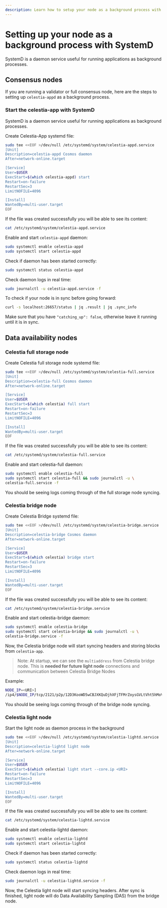 ```yaml
---
description: Learn how to setup your node as a background process with SystemD.
---
```


# Setting up your node as a background process with SystemD

SystemD is a daemon service useful for running applications as background
processes.

## Consensus nodes

If you are running a validator or full consensus node, here are
the steps to setting up `celestia-appd` as a background process.

### Start the celestia-app with SystemD

SystemD is a daemon service useful for running applications as background
processes.

Create Celestia-App systemd file:

```sh
sudo tee <<EOF >/dev/null /etc/systemd/system/celestia-appd.service
[Unit]
Description=celestia-appd Cosmos daemon
After=network-online.target

[Service]
User=$USER
ExecStart=$(which celestia-appd) start
Restart=on-failure
RestartSec=3
LimitNOFILE=4096

[Install]
WantedBy=multi-user.target
EOF
```

If the file was created successfully you will be able to see its content:

```sh
cat /etc/systemd/system/celestia-appd.service
```

Enable and start `celestia-appd` daemon:

```sh
sudo systemctl enable celestia-appd
sudo systemctl start celestia-appd
```

Check if daemon has been started correctly:

```sh
sudo systemctl status celestia-appd
```

Check daemon logs in real time:

```sh
sudo journalctl -u celestia-appd.service -f
```

To check if your node is in sync before going forward:

```sh
curl -s localhost:26657/status | jq .result | jq .sync_info
```

Make sure that you have `"catching_up": false`, otherwise leave it running
until it is in sync.

## Data availability nodes

### Celestia full storage node

Create Celestia full storage node systemd file:

```sh
sudo tee <<EOF >/dev/null /etc/systemd/system/celestia-full.service
[Unit]
Description=celestia-full Cosmos daemon
After=network-online.target

[Service]
User=$USER
ExecStart=$(which celestia) full start
Restart=on-failure
RestartSec=3
LimitNOFILE=4096

[Install]
WantedBy=multi-user.target
EOF
```

If the file was created successfully you will be able to see its content:

```sh
cat /etc/systemd/system/celestia-full.service
```

Enable and start celestia-full daemon:

```sh
sudo systemctl enable celestia-full
sudo systemctl start celestia-full && sudo journalctl -u \
celestia-full.service -f
```

You should be seeing logs coming through of the full storage node syncing.

### Celestia bridge node

Create Celestia Bridge systemd file:

```sh
sudo tee <<EOF >/dev/null /etc/systemd/system/celestia-bridge.service
[Unit]
Description=celestia-bridge Cosmos daemon
After=network-online.target

[Service]
User=$USER
ExecStart=$(which celestia) bridge start
Restart=on-failure
RestartSec=3
LimitNOFILE=4096

[Install]
WantedBy=multi-user.target
EOF
```

If the file was created successfully you will be able to see its content:

```sh
cat /etc/systemd/system/celestia-bridge.service
```

Enable and start celestia-bridge daemon:

```sh
sudo systemctl enable celestia-bridge
sudo systemctl start celestia-bridge && sudo journalctl -u \
celestia-bridge.service -f
```

Now, the Celestia bridge node will start syncing headers and storing blocks
from `celestia-app`.

> Note: At startup, we can see the `multiaddress` from Celestia bridge node.
> This is **needed for future light node** connections and communication between
> Celestia Bridge Nodes

Example:

```sh
NODE_IP=<URI>]
/ip4/$NODE_IP/tcp/2121/p2p/12D3KooWD5wCBJXKQuDjhXFjTFMrZoysGVLtVht5hMoVbSLCbV22
```

You should be seeing logs coming through of the bridge node syncing.

### Celestia light node

Start the light node as daemon process in the background

<!-- markdownlint-disable MD013 -->

```sh
sudo tee <<EOF >/dev/null /etc/systemd/system/celestia-lightd.service
[Unit]
Description=celestia-lightd light node
After=network-online.target

[Service]
User=$USER
ExecStart=$(which celestia) light start --core.ip <URI>
Restart=on-failure
RestartSec=3
LimitNOFILE=4096

[Install]
WantedBy=multi-user.target
EOF
```

<!-- markdownlint-enable MD013 -->

If the file was created successfully you will be able to see its content:

```sh
cat /etc/systemd/system/celestia-lightd.service
```

Enable and start celestia-lightd daemon:

```sh
sudo systemctl enable celestia-lightd
sudo systemctl start celestia-lightd
```

Check if daemon has been started correctly:

```sh
sudo systemctl status celestia-lightd
```

Check daemon logs in real time:

```sh
sudo journalctl -u celestia-lightd.service -f
```

Now, the Celestia light node will start syncing headers.
After sync is finished, light node will do Data Availability
Sampling (DAS) from the bridge node.
